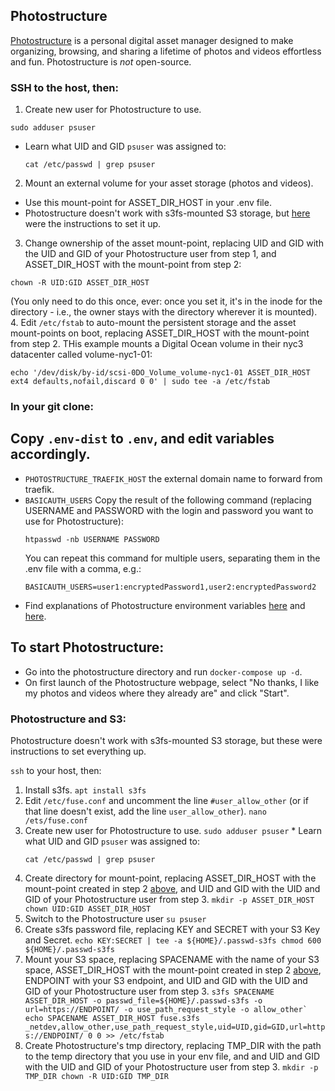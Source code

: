 ## Photostructure

[Photostructure](https://photostructure.com/server/photostructure-for-servers/)
is a personal digital asset manager designed to make organizing, browsing, and sharing a lifetime of photos and videos effortless and fun. Photostructure is *not* open-source.

### SSH to the host, then:
1. Create new user for Photostructure to use.
  ```
  sudo adduser psuser
  ```
  * Learn what UID and GID `psuser` was assigned to:
    ```
    cat /etc/passwd | grep psuser
    ```
2. Mount an external volume for your asset storage (photos and videos).
  * Use this mount-point for ASSET_DIR_HOST in your .env file.
  * Photostructure doesn't work with s3fs-mounted S3 storage, but [here](#photostructure-and-s3) were the instructions to set it up.
3. Change ownership of the asset mount-point, replacing UID and GID with the UID and GID of your Photostructure user from step 1, and ASSET_DIR_HOST with the mount-point from step 2:
  ```
  chown -R UID:GID ASSET_DIR_HOST
  ```
  (You only need to do this once, ever: once you set it, it's in the inode for the directory - i.e., the owner stays with the directory wherever it is mounted).
4. Edit `/etc/fstab` to auto-mount the persistent storage and the asset mount-points on boot, replacing ASSET_DIR_HOST with the mount-point from step 2. THis example mounts a Digital Ocean volume in their nyc3 datacenter called volume-nyc1-01:
  ```
  echo '/dev/disk/by-id/scsi-0DO_Volume_volume-nyc1-01 ASSET_DIR_HOST ext4 defaults,nofail,discard 0 0' | sudo tee -a /etc/fstab
  ```

### In your git clone:
## Copy `.env-dist` to `.env`, and edit variables accordingly.
 * `PHOTOSTRUCTURE_TRAEFIK_HOST` the external domain name to forward from traefik.
 * `BASICAUTH_USERS` Copy the result of the following command (replacing USERNAME and PASSWORD with the login and password you want to use for Photostructure):
    ```
    htpasswd -nb USERNAME PASSWORD
    ```
    You can repeat this command for multiple users, separating them in the .env file with a comma, e.g.:
    ```
    BASICAUTH_USERS=user1:encryptedPassword1,user2:encryptedPassword2
    ```
 * Find explanations of Photostructure environment variables [here](https://photostructure.com/faq/environment-variables) and [here](https://github.com/photostructure/photostructure-for-servers/blob/main/defaults.env).

## To start Photostructure:
  * Go into the photostructure directory and run `docker-compose up -d`. 
  * On first launch of the Photostructure webpage, select "No thanks, I like my photos and videos where they already are" and click "Start".
  
  
### Photostructure and S3:
Photostructure doesn't work with s3fs-mounted S3 storage, but these were instructions to set everything up.

`ssh` to your host, then:
  1. Install s3fs.
    ```
    apt install s3fs
    ```
  2. Edit `/etc/fuse.conf` and uncomment the line `#user_allow_other` (or if that line doesn't exist, add the line `user_allow_other`).
    ```
    nano /ets/fuse.conf
    ```
  3. Create new user for Photostructure to use.
    ```
    sudo adduser psuser
    ```
    * Learn what UID and GID `psuser` was assigned to:
      ```
      cat /etc/passwd | grep psuser
      ```
  4. Create directory for mount-point, replacing ASSET_DIR_HOST with the mount-point created in step 2 [above](#ssh-to-the-host-then), and UID and GID with the UID and GID of your Photostructure user from step 3.
    ```
    mkdir -p ASSET_DIR_HOST
    chown UID:GID ASSET_DIR_HOST
    ```
  5. Switch to the Photostructure user
    ```
    su psuser
    ```
  6. Create s3fs password file, replacing KEY and SECRET with your S3 Key and Secret.
    ```
    echo KEY:SECRET | tee -a ${HOME}/.passwd-s3fs
    chmod 600 ${HOME}/.passwd-s3fs
    ```
  7. Mount your S3 space, replacing SPACENAME with the name of your S3 space, ASSET_DIR_HOST with the mount-point created in step 2 [above](#ssh-to-the-host-then), ENDPOINT with your S3 endpoint, and UID and GID with the UID and GID of your Photostructure user from step 3.
    ```
    s3fs SPACENAME ASSET_DIR_HOST -o passwd_file=${HOME}/.passwd-s3fs -o url=https://ENDPOINT/ -o use_path_request_style -o allow_other`
    echo SPACENAME ASSET_DIR_HOST fuse.s3fs _netdev,allow_other,use_path_request_style,uid=UID,gid=GID,url=https://ENDPOINT/ 0 0 >> /etc/fstab
    ```
  8. Create Photostructure's tmp directory, replacing TMP_DIR with the path to the temp directory that you use in your env file, and and UID and GID with the UID and GID of your Photostructure user from step 3.
    ```
    mkdir -p TMP_DIR
    chown -R UID:GID TMP_DIR
    ```
